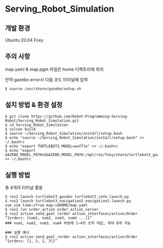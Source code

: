 # Serving_Robot_Simulation

## 개발 환경
Ubuntu 20.04 Foxy

## 주의 사항
map.yaml & map.pgm 파일은 home 디렉토리에 위치

만약 gazebo error시 다음 코드 터미널에 입력
~~~
$ source /usr/share/gazebo/setup.sh
~~~

## 설치 방법 & 환경 설정
~~~
$ git clone https://github.com/Robot-Programming-Serving-Robot/Serving_Robot_Simulation.git
$ cd Serving_Robot_Simulation
$ colcon build
$ source ~/Serving_Robot_Simulation/install/setup.bash
$ echo "source ~/Serving_Robot_Simulation/install/setup.bash" >> ~/.bashrc
$ echo "export TURTLEBOT3_MODEL=waffle" >> ~/.bashrc
$ echo "export GAZEBO_MODEL_PATH=$GAZEBO_MODEL_PATH:/opt/ros/foxy/share/turtlebot3_gazebo/models" >> ~/.bashrc
~~~

## 실행 방법
총 4개의 터미널 활용
~~~
$ ros2 launch turtlebot3_gazebo turtlebot3_cafe.launch.py
$ ros2 launch turtlebot3_navigation2 navigation2.launch.py use_sim_time:=True map:=$HOME/map.yaml
$ ros2 run order_action order_action_server
$ ros2 action send_goal /order action_interfaces/action/Order “{orders: [num1, num2, num3, num4 ...]}”
### num1, num2, num3, num4 부분에 1~4의 숫자 대입, 최대 8개 가능

### 실행 예시
$ ros2 action send_goal /order action_interfaces/action/Order “{orders: [1, 2, 1, 3]}”
~~~
